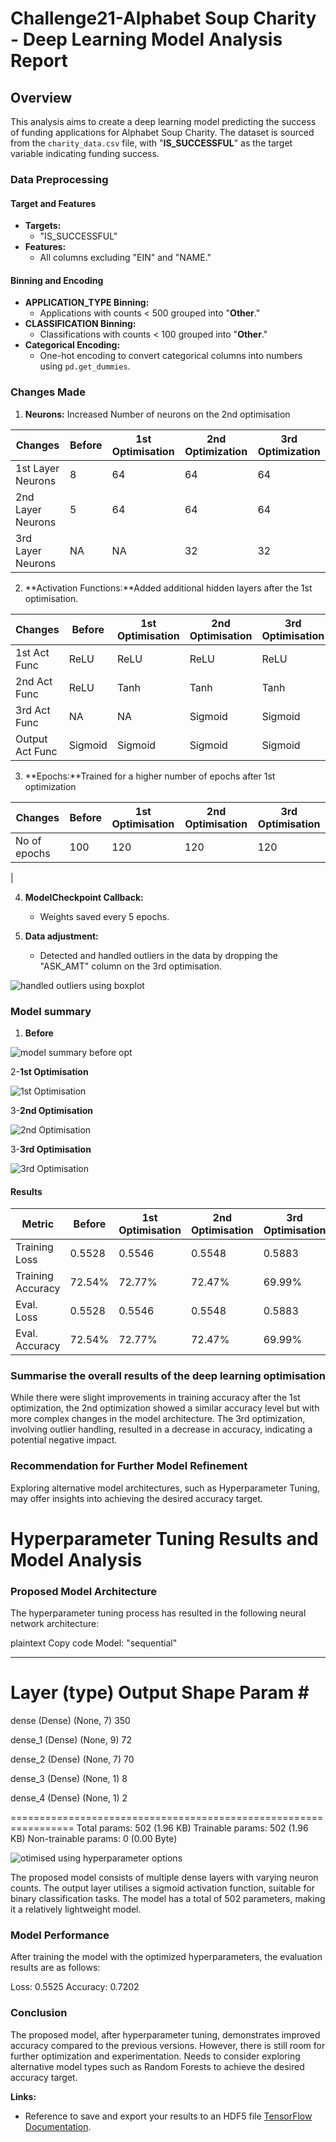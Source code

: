 # Challenge21-Alphabet Soup Charity - Deep Learning Model Analysis Report

## Overview
This analysis aims to create a deep learning model predicting the success of funding applications for Alphabet Soup Charity. The dataset is sourced from the `charity_data.csv` file, with "**IS_SUCCESSFUL**" as the target variable indicating funding success.

### Data Preprocessing

#### Target and Features
- **Targets:**
  - "IS_SUCCESSFUL"
- **Features:**
  - All columns excluding "EIN" and "NAME."

#### Binning and Encoding
- **APPLICATION_TYPE Binning:**
  - Applications with counts < 500 grouped into "**Other**."
- **CLASSIFICATION Binning:**
  - Classifications with counts < 100 grouped into "**Other**."
- **Categorical Encoding:**
  - One-hot encoding to convert categorical columns into numbers using `pd.get_dummies`.

### Changes Made

1. **Neurons:** Increased Number of neurons on the 2nd optimisation


|   Changes        | Before | 1st Optimisation | 2nd Optimization |3rd Optimization |
|------------------|--------|------------------|------------------|-----------------|
| 1st Layer Neurons| 8      | 64               | 64               |64               |
| 2nd Layer Neurons| 5      | 64               | 64               |64               |
| 3rd Layer Neurons| NA     | NA               | 32               |32               |
                


2. **Activation Functions:**Added additional hidden layers after the 1st optimisation.


|   Changes        |Before   | 1st Optimisation | 2nd Optimisation |3rd Optimisation |
|------------------|---------|------------------|------------------|-----------------|
| 1st Act Func     | ReLU    | ReLU             | ReLU             |ReLU             |
| 2nd Act Func     | ReLU    | Tanh             | Tanh             |Tanh             |
| 3rd Act Func     | NA      | NA               | Sigmoid          |Sigmoid          |
|Output Act Func   | Sigmoid | Sigmoid          | Sigmoid          |Sigmoid          |

 


  
3. **Epochs:**Trained for a higher number of epochs after 1st optimization

|   Changes        | Before | 1st Optimisation | 2nd Optimisation |3rd Optimisation |
|------------------|--------|------------------|------------------|-----------------|
| No of epochs     | 100    | 120              | 120              |120              |
|
  
 


4. **ModelCheckpoint Callback:**
   - Weights saved every 5 epochs.


5. **Data adjustment:**
   - Detected and handled outliers in the data by dropping the "ASK_AMT" column on the 3rd optimisation.

![handled outliers using boxplot](https://github.com/mhosseinf/Challenge21-deep-learning/assets/139053922/f1a5f06d-deae-4618-bbd1-24774fcf0595)


### Model summary 

1. **Before**

![model summary before opt](https://github.com/mhosseinf/Challenge21-deep-learning/assets/139053922/b9d380a4-45cd-45a1-b189-925271c9cc9a)


2-**1st Optimisation**

![1st Optimisation](https://github.com/mhosseinf/Challenge21-deep-learning/assets/139053922/a0008171-5877-41e6-ba2c-7aa07c782707) 



3-**2nd Optimisation**

![2nd Optimisation](https://github.com/mhosseinf/Challenge21-deep-learning/assets/139053922/a3e741b0-bf09-427f-aa5c-f2e9fe5b80a7)


3-**3rd Optimisation**

![3rd Optimisation](https://github.com/mhosseinf/Challenge21-deep-learning/assets/139053922/75e9e000-4a4b-4c13-98d5-b8a10ec6ea0e)


#### Results


| Metric           | Before | 1st Optimisation | 2nd Optimisation |3rd Optimisation |
|------------------|--------|------------------|------------------|-----------------|
| Training Loss    | 0.5528 | 0.5546           | 0.5548           |0.5883           |
| Training Accuracy| 72.54% | 72.77%           | 72.47%           |69.99%           |
| Eval. Loss       | 0.5528 | 0.5546           | 0.5548           |0.5883           |
| Eval. Accuracy   | 72.54% | 72.77%           | 72.47%           |69.99%           |






### Summarise the overall results of the deep learning optimisation
While there were slight improvements in training accuracy after the 1st optimization, the 2nd optimization showed a similar accuracy level but with more complex changes in the model architecture. The 3rd optimization, involving outlier handling, resulted in a decrease in accuracy, indicating a potential negative impact. 


### Recommendation for Further Model Refinement

Exploring alternative model architectures, such as Hyperparameter Tuning, may offer insights into achieving the desired accuracy target.


# Hyperparameter Tuning Results and Model Analysis

### Proposed Model Architecture
The hyperparameter tuning process has resulted in the following neural network architecture:

plaintext
Copy code
Model: "sequential"
_________________________________________________________________
 Layer (type)                Output Shape              Param #   
=================================================================
 dense (Dense)               (None, 7)                 350       
                                                                 
 dense_1 (Dense)             (None, 9)                 72        
                                                                 
 dense_2 (Dense)             (None, 7)                 70        
                                                                 
 dense_3 (Dense)             (None, 1)                 8         
                                                                 
 dense_4 (Dense)             (None, 1)                 2         
                                                                 
=================================================================
Total params: 502 (1.96 KB)
Trainable params: 502 (1.96 KB)
Non-trainable params: 0 (0.00 Byte)

![otimised using hyperparameter options](https://github.com/mhosseinf/Challenge21-deep-learning/assets/139053922/f77d7ec0-e6c6-4eac-b520-83cad451ee33)


The proposed model consists of multiple dense layers with varying neuron counts.
The output layer utilises a sigmoid activation function, suitable for binary classification tasks.
The model has a total of 502 parameters, making it a relatively lightweight model.

### Model Performance
After training the model with the optimized hyperparameters, the evaluation results are as follows:

Loss: 0.5525
Accuracy: 0.7202

### Conclusion
The proposed model, after hyperparameter tuning, demonstrates improved accuracy compared to the previous versions. However, there is still room for further optimization and experimentation. Needs to consider exploring alternative model types such as Random Forests to achieve the desired accuracy target. 

**Links:**
   - Reference to save and export your results to an HDF5 file [TensorFlow Documentation](https://www.tensorflow.org/tutorials/keras/save_and_load).
